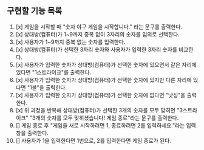 ## 구현할 기능 목록

1. [x] 게임을 시작할 때 "숫자 야구 게임을 시작합니다." 라는 문구를 출력한다.
2. [x] 상대방(컴퓨터)가 1~9까지 중복 없이 3자리의 숫자를 임의로 선택한다.
3. [x] 사용자가 1~9까지 중복 없는 숫자를 입력한다.
4. [x] 상대방(컴퓨터)가 선택한 3자리 숫자와 사용자가 입력한 3자리 숫자를 비교한다.
5. [x] 사용자가 입력한 숫자가 상대방(컴퓨터)가 선택한 숫자에 있으면서 같은 자리에 있다면 "1스트라이크"를 출력한다.
6. [x] 사용자가 입력한 숫자가 상대방(컴퓨터)가 선택한 숫자에 있지만 다른 자리에 있다면 "1볼"을 출력한다.
7. [x] 사용자가 입력한 숫자가 상대방(컴퓨터)가 선택한 숫자에 없다면 "낫싱"을 출력한다.
8. [x] 위 과정을 반복해 상대방(컴퓨터)가 선택한 3개의 숫자를 모두 맞히면 "3스트라이크" "3개의 숫자를 모두 맞히셨습니다! 게임 종료"라는 문구를 출력한다.
9. [] 게임 종료 후 "게임을 새로 시작하려면 1, 종료하려면 2를 입력하세요."라는 입력창을 출력한다.
10. [] 사용자가 1을 입력한다면 1번으로, 2를 입력한다면 게임 종료가 된다.
